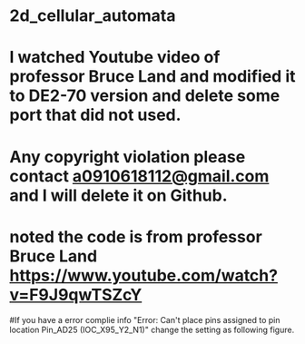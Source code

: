 # 2d_cellular_automata

# I watched Youtube video of professor Bruce Land and modified it to DE2-70 version and delete some port that did not used.
# Any copyright violation please contact a0910618112@gmail.com and I will delete it on Github.
# noted the code is from professor Bruce Land https://www.youtube.com/watch?v=F9J9qwTSZcY

#If you have a error complie info "Error: Can't place pins assigned to pin location Pin_AD25 (IOC_X95_Y2_N1)"
change the setting as following figure.

